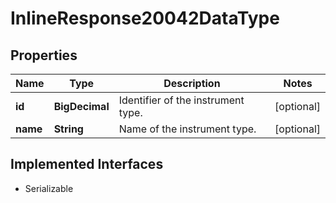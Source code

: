 

# InlineResponse20042DataType


## Properties

Name | Type | Description | Notes
------------ | ------------- | ------------- | -------------
**id** | **BigDecimal** | Identifier of the instrument type. |  [optional]
**name** | **String** | Name of the instrument type. |  [optional]


## Implemented Interfaces

* Serializable


